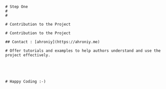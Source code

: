 
	# Step One 
	# 
	#
	
	# Contribution to the Project

	# Contribution to the Project

	## Contact : [ahroniy](https://ahroniy.me)
	
	# Offer tutorials and examples to help authors understand and use the project effectively.



	

	# Happy Coding :-)

	 
